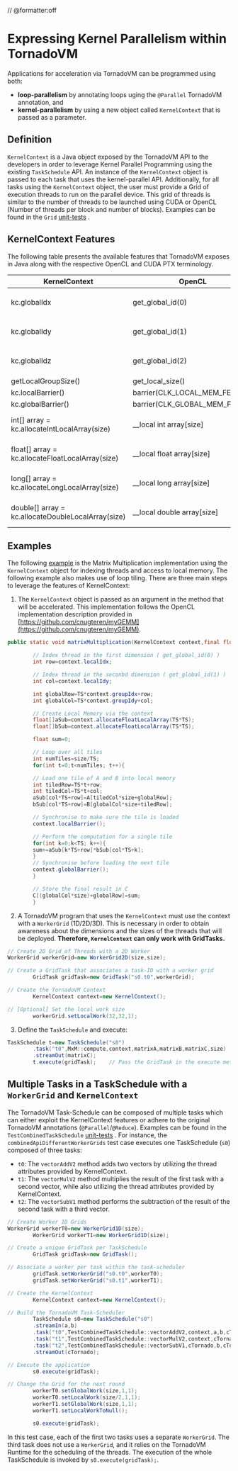 // @formatter:off

# Expressing Kernel Parallelism within TornadoVM

Applications for acceleration via TornadoVM can be programmed using both:

- **loop-parallelism** by annotating loops uging the `@Parallel` TornadoVM annotation, and
- **kernel-parallelism** by using a new object called `KernelContext` that is passed as a parameter.

## Definition

`KernelContext` is a Java object exposed by the TornadoVM API to the developers in order to leverage Kernel Parallel
Programming using the existing `TaskSchedule` API. An instance of the `KernelContext` object is passed to each task that
uses the kernel-parallel API. Additionally, for all tasks using the `KernelContext` object, the user must provide a Grid
of execution threads to run on the parallel device. This grid of threads is similar to the number of threads to be
launched using CUDA or OpenCL (Number of threads per block and number of blocks). Examples can be found in
the `Grid` [unit-tests](https://github.com/beehive-lab/TornadoVM/tree/master/unittests/src/main/java/uk/ac/manchester/tornado/unittests/grid)
.

## KernelContext Features

The following table presents the available features that TornadoVM exposes in Java along with the respective OpenCL and
CUDA PTX terminology.

| KernelContext    | OpenCL           | PTX                             |
| ------------------- | ---------------- | ------------------------------- |
| kc.globalIdx | get_global_id(0) | blockIdx * blockDim.x + threadIdx |
| kc.globalIdy | get_global_id(1) | blockIdy * blockDim.y + threadIdy |
| kc.globalIdz | get_global_id(2) | blockIdz * blockDim.z + threadIdz |
| getLocalGroupSize() | get_local_size() | blockDim |
| kc.localBarrier() | barrier(CLK_LOCAL_MEM_FENCE) | barrier.sync |
| kc.globalBarrier() | barrier(CLK_GLOBAL_MEM_FENCE) | barrier.sync |
| int[] array = kc.allocateIntLocalArray(size) | __local int array[size] | .shared .s32 array[size] |
| float[] array = kc.allocateFloatLocalArray(size) | __local float array[size] | .shared .s32 array[size] |
| long[] array = kc.allocateLongLocalArray(size) | __local long array[size] | .shared .s64 array[size] |
| double[] array = kc.allocateDoubleLocalArray(size) | __local double array[size] | .shared .s64 array[size] |

## Examples

The
following [example](https://github.com/beehive-lab/TornadoVM/tree/master/examples/src/main/java/uk/ac/manchester/tornado/examples/kernelContext/compute/MatrixMultiplication2DV2.java)
is the Matrix Multiplication implementation using the `KernelContext` object for indexing threads and access to local
memory. The following example also makes use of loop tiling. There are three main steps to leverage the features of
KernelContext:

1. The `KernelContext` object is passed as an argument in the method that will be accelerated. This implementation
   follows the OpenCL implementation description provided
   in [https://github.com/cnugteren/myGEMM](https://github.com/cnugteren/myGEMM).

```java
public static void matrixMultiplication(KernelContext context,final float[]A,final float[]B,final float[]C,final int size){

        // Index thread in the first dimension ( get_global_id(0) )
        int row=context.localIdx;

        // Index thread in the seconbd dimension ( get_global_id(1) )
        int col=context.localIdy;

        int globalRow=TS*context.groupIdx+row;
        int globalCol=TS*context.groupIdy+col;

        // Create Local Memory via the context
        float[]aSub=context.allocateFloatLocalArray(TS*TS);
        float[]bSub=context.allocateFloatLocalArray(TS*TS);

        float sum=0;

        // Loop over all tiles
        int numTiles=size/TS;
        for(int t=0;t<numTiles; t++){

        // Load one tile of A and B into local memory
        int tiledRow=TS*t+row;
        int tiledCol=TS*t+col;
        aSub[col*TS+row]=A[tiledCol*size+globalRow];
        bSub[col*TS+row]=B[globalCol*size+tiledRow];

        // Synchronise to make sure the tile is loaded
        context.localBarrier();

        // Perform the computation for a single tile
        for(int k=0;k<TS; k++){
        sum+=aSub[k*TS+row]*bSub[col*TS+k];
        }
        // Synchronise before loading the next tile
        context.globalBarrier();
        }

        // Store the final result in C
        C[(globalCol*size)+globalRow]=sum;
        }
```

2. A TornadoVM program that uses the `KernelContext` must use the context with a `WorkerGrid` (1D/2D/3D). This is
   necessary in order to obtain awareness about the dimensions and the sizes of the threads that will be deployed.
   **Therefore, `KernelContext` can only work with GridTasks.**

```java
// Create 2D Grid of Threads with a 2D Worker
WorkerGrid workerGrid=new WorkerGrid2D(size,size);

// Create a GridTask that associates a task-ID with a worker grid
        GridTask gridTask=new GridTask("s0.t0",workerGrid);

// Create the TornadoVM Context
        KernelContext context=new KernelContext();

// [Optional] Set the local work size 
        workerGrid.setLocalWork(32,32,1);
```

3. Define the `TaskSchedule` and execute:

```java
TaskSchedule t=new TaskSchedule("s0")
        .task("t0",MxM::compute,context,matrixA,matrixB,matrixC,size)
        .streamOut(matrixC);
        t.execute(gridTask);    // Pass the GridTask in the execute method
```

## Multiple Tasks in a TaskSchedule with a `WorkerGrid` and `KernelContext`

The TornadoVM Task-Schedule can be composed of multiple tasks which can either exploit the KernelContext features or
adhere to the original TornadoVM annotations (`@Parallel`/`@Reduce`). Examples can be found in
the `TestCombinedTaskSchedule` [unit-tests](https://github.com/beehive-lab/TornadoVM/tree/master/unittests/src/main/java/uk/ac/manchester/tornado/unittests/KernelContext/api/TestCombinedTaskSchedule.java)
. For instance, the `combinedApiDifferentWorkerGrids` test case executes one TaskSchedule (`s0`) composed of three
tasks:

* `t0`: The `vectorAddV2` method adds two vectors by utilizing the thread attributes provided by KernelContext.
* `t1`: The `vectorMulV2` method multiplies the result of the first task with a second vector, while also utilizing the
  thread attributes provided by KernelContext.
* `t2`: The `vectorSubV1` method performs the subtraction of the result of the second task with a third vector.

```java
// Create Worker 1D Grids 
WorkerGrid workerT0=new WorkerGrid1D(size);
        WorkerGrid workerT1=new WorkerGrid1D(size);

// Create a unique GridTask per TaskSchedule
        GridTask gridTask=new GridTask();

// Associate a worker per task within the task-scheduler
        gridTask.setWorkerGrid("s0.t0",workerT0);
        gridTask.setWorkerGrid("s0.t1",workerT1);

// Create the KernelContext
        KernelContext context=new KernelContext();

// Build the TornadoVM Task-Scheduler
        TaskSchedule s0=new TaskSchedule("s0")
        .streamIn(a,b)
        .task("t0",TestCombinedTaskSchedule::vectorAddV2,context,a,b,cTornado)
        .task("t1",TestCombinedTaskSchedule::vectorMulV2,context,cTornado,b,cTornado)
        .task("t2",TestCombinedTaskSchedule::vectorSubV1,cTornado,b,cTornado)
        .streamOut(cTornado);

// Execute the application
        s0.execute(gridTask);

// Change the Grid for the next round
        workerT0.setGlobalWork(size,1,1);
        workerT0.setLocalWork(size/2,1,1);
        workerT1.setGlobalWork(size,1,1);
        workerT1.setLocalWorkToNull();

        s0.execute(gridTask);
```

In this test case, each of the first two tasks uses a separate `WorkerGrid`. The third task does not use a `WorkerGrid`,
and it relies on the TornadoVM Runtime for the scheduling of the threads. The execution of the whole TaskSchedule is
invoked by `s0.execute(gridTask);`.

